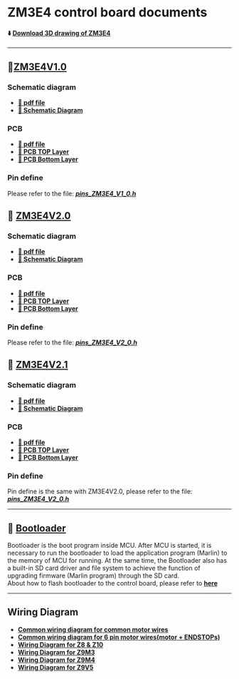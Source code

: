 # ZM3E4 control board documents 
#### :arrow_down: [Download 3D drawing of ZM3E4](./zm3e4_step.zip)

-----
## :file_folder:[ZM3E4V1.0](./ZM3E4V1/)
### Schematic diagram  
- **[:blue_book: pdf file](./ZM3E4V1/SCH_ZM3E4V1.pdf)** 
- **[:art: Schematic Diagram](./ZM3E4V1/SCH_ZM3E4V1.jpg)**
### PCB
- **[:blue_book: pdf file](./ZM3E4V1/PCB_ZM3E4_V1.pdf)** 
- **[:art: PCB TOP Layer](./ZM3E4V1/PCB_TOP_ZM3E4_V1.jpg)** 
- **[:art: PCB Bottom Layer](./ZM3E4V1/PCB_BOTTOM_ZM3E4_V1.jpg)** 

### Pin define  
Please refer to the file: [***pins_ZM3E4_V1_0.h***](./ZM3E4V1/pins_ZM3E4_V1_0.h)

## :file_folder: [ZM3E4V2.0](./ZM3E4V20/)
### Schematic diagram
- **[:blue_book: pdf file](./ZM3E4V20/SCH_ZM3E4V20.pdf)** 
- **[:art: Schematic Diagram](./ZM3E4V20/SCH_ZM3E4V20.jpg)**
### PCB
- **[:blue_book: pdf file](./ZM3E4V20/PCB_ZM3E4_V20.pdf)** 
- **[:art: PCB TOP Layer](./ZM3E4V20/PCB_TOP_ZM3E4_V20.jpg)**  
- **[:art: PCB Bottom Layer](./ZM3E4V20/PCB_BOTTOM_ZM3E4_V20.jpg)**  
### Pin define
Please refer to the file: [***pins_ZM3E4_V2_0.h***](./ZM3E4V20/pins_ZM3E4_V2_0.h)

## :file_folder: [ZM3E4V2.1](./ZM3E4V21/)
### Schematic diagram
- **[:blue_book: pdf file](./ZM3E4V21/SCH_ZM3E4V21.pdf)** 
- **[:art: Schematic Diagram](./ZM3E4V21/SCH_ZM3E4V21.jpg)**
### PCB
- **[:blue_book: pdf file](./ZM3E4V21/PCB_ZM3E4_V21.pdf)** 
- **[:art: PCB TOP Layer](./ZM3E4V21/PCB_TOP_ZM3E4_V21.jpg)**  
- **[:art: PCB Bottom Layer](./ZM3E4V21/PCB_BOTTOM_ZM3E4_V21.jpg)**  
### Pin define
Pin define is the same with ZM3E4V2.0, please refer to the file: [***pins_ZM3E4_V2_0.h***](./ZM3E4V20/pins_ZM3E4_V2_0.h)

-----
## :file_folder: [Bootloader](./flashBootloader/readme.md)
Bootloader is the boot program inside MCU. After MCU is started, it is necessary to run the bootloader to load the application program (Marlin) to the memory of MCU for running. At the same time, the Bootloader also has a built-in SD card driver and file system to achieve the function of upgrading firmware (Marlin program) through the SD card.     
About how to flash bootloader to the control board, please refer to [**here**](./flashBootloader/readme.md)


-----
## Wiring Diagram 
- **[Common wiring diagram for common motor wires](./Wiring/ZM3E4_Wiring_Diagram_4PINMotorCable.jpg)**
- **[Common wiring diagram for 6 pin motor wires(motor + ENDSTOPs)](./Wiring/ZM3E4_Wiring_Diagram_6PINMotorCable.jpg)**
- **[Wiring Diagram for Z8 & Z10](./Wiring/Z8_Z10_ZM3E4_DualZ_6PinMotorWire.jpg)**
- **[Wiring Diagram for Z9M3](./Wiring/Z9M3_ZM3E4.jpg)**
- **[Wiring Diagram for Z9M4](./Wiring/Z9M4_ZM3E4.jpg)**
- **[Wiring Diagram for Z9V5](./Wiring/Z9V5_ZM3E4.jpg)**
